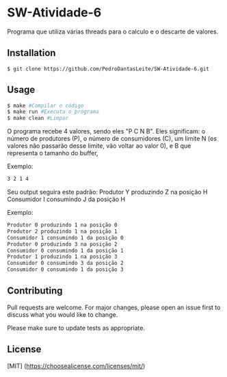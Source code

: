 # SW-Atividade-6
Programa que utiliza várias threads para o calculo e o descarte de valores.

## Installation
```
$ git clone https://github.com/PedroDantasLeite/SW-Atividade-6.git
```

## Usage
```bash
$ make #Compilar o código
$ make run #Executa o programa
$ make clean #Limpar
```

O programa recebe 4 valores, sendo eles "P C N B". Eles significam: o número de produtores (P), o número de
consumidores (C), um limite N (os valores não passarão desse limite, vão voltar ao valor 0), e B que representa o tamanho do buffer,

Exemplo:
```bash
3 2 1 4
```
Seu output seguira este padrão:
Produtor Y produzindo Z na posição H
Consumidor I consumindo J da posição H

Exemplo:
```bash
Produtor 0 produzindo 1 na posição 0
Produtor 2 produzindo 1 na posição 1
Consumidor 1 consumindo 1 da posição 0
Produtor 0 produzindo 3 na posição 2
Consumidor 0 consumindo 1 da posição 1
Produtor 1 produzindo 1 na posição 3
Consumidor 0 consumindo 3 da posição 2
Consumidor 0 consumindo 1 da posição 3
```


## Contributing
Pull requests are welcome. For major changes, please open an issue first to discuss what you would like to change.

Please make sure to update tests as appropriate.

## License
[MIT]
(https://choosealicense.com/licenses/mit/)
